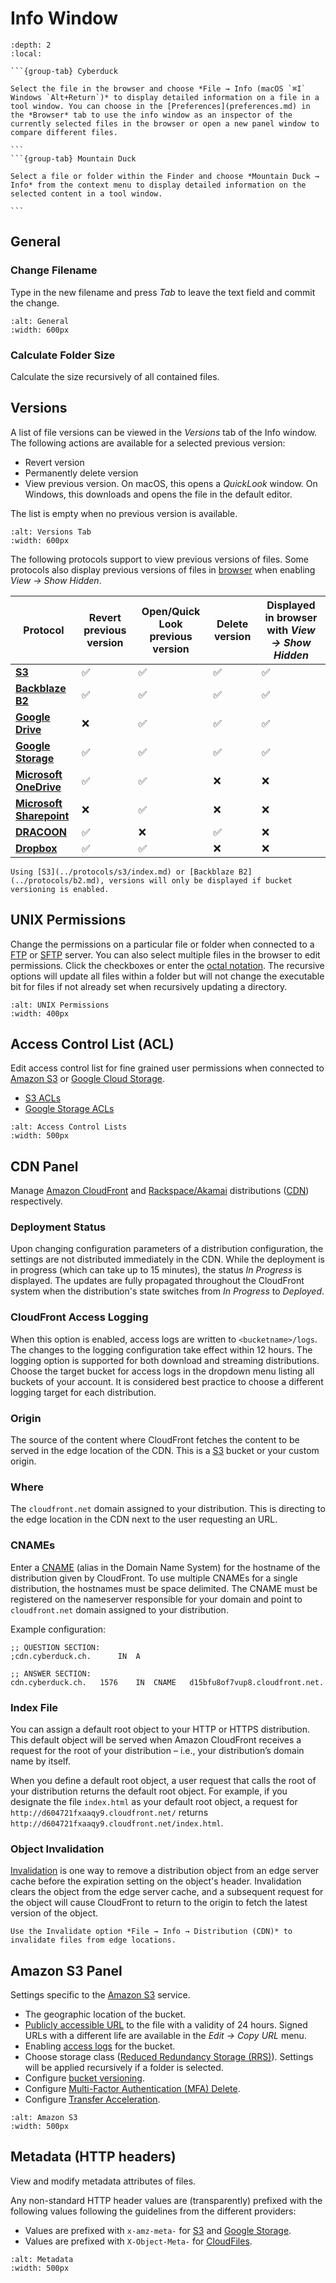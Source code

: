 Info Window
====

```{contents} Content
:depth: 2
:local:
```

````{tabs}
```{group-tab} Cyberduck

Select the file in the browser and choose *File → Info (macOS `⌘I` Windows `Alt+Return`)* to display detailed information on a file in a tool window. You can choose in the [Preferences](preferences.md) in the *Browser* tab to use the info window as an inspector of the currently selected files in the browser or open a new panel window to compare different files.

```
```{group-tab} Mountain Duck

Select a file or folder within the Finder and choose *Mountain Duck → Info* from the context menu to display detailed information on the selected content in a tool window.

```
````

## General

### Change Filename

Type in the new filename and press *Tab* to leave the text field and commit the change.

```{image} _images/General.png
:alt: General
:width: 600px
```

### Calculate Folder Size

Calculate the size recursively of all contained files.

## Versions

A list of file versions can be viewed in the *Versions* tab of the Info window. The following actions are available for a selected previous version:
- Revert version
- Permanently delete version
- View previous version. On macOS, this opens a *QuickLook* window. On Windows, this downloads and opens the file in the default editor.

The list is empty when no previous version is available.

```{image} _images/Info_Panel_Versions.png
:alt: Versions Tab
:width: 600px
```

The following protocols support to view previous versions of files.  Some protocols also display previous versions of files in [browser](browser.md) when enabling *View → Show Hidden*.

| **Protocol** | **Revert previous version** | **Open/Quick Look previous version** | **Delete version** | **Displayed in browser with *View → Show Hidden*** |
| --- | --- | --- | --- | --- |
| **[S3](../protocols/s3/index.md)** | ✅ | ✅ | ✅ | ✅ |
| **[Backblaze B2](../protocols/b2.md)** | ✅ | ✅ | ✅ | ✅ |
| **[Google Drive](../protocols/google_drive.md)** | ❌ | ✅ | ✅ | ✅ |
| **[Google Storage](../protocols/google_cloud_storage.md)** | ✅ | ✅ | ✅ | ✅ |
| **[Microsoft OneDrive](../protocols/onedrive.md)** | ✅ | ✅ | ❌ | ❌ |
| **[Microsoft Sharepoint](../protocols/sharepoint.md)** | ❌ | ✅ | ❌ | ❌ |
| **[DRACOON](../protocols/dracoon.md)** | ✅ | ❌ | ✅ | ❌ | 
| **[Dropbox](../protocols/dropbox.md)** | ✅ | ✅ | ❌ | ❌ |

```{note}
Using [S3](../protocols/s3/index.md) or [Backblaze B2](../protocols/b2.md), versions will only be displayed if bucket versioning is enabled.
```

## UNIX Permissions

Change the permissions on a particular file or folder when connected to a [FTP](../protocols/ftp.md) or [SFTP](../protocols/sftp.md) server. You can also select multiple files in the browser to edit permissions. Click the checkboxes or enter the [octal notation](http://en.wikipedia.org/wiki/File_system_permissions#Symbolic_notation). The recursive options will update all files within a folder but will not change the executable bit for files if not already set when recursively updating a directory.

```{image} _images/UNIX_Permissions.png
:alt: UNIX Permissions
:width: 400px
```

## Access Control List (ACL)

Edit access control list for fine grained user permissions when connected to [Amazon S3](../protocols/s3/index.md) or [Google Cloud Storage](../protocols/google_cloud_storage.md).

- [S3 ACLs](../protocols/s3/index.md#access-control-acl)
- [Google Storage ACLs](../protocols/google_cloud_storage.md#acls)

```{image} _images/Access_Control_Lists.png
:alt: Access Control Lists
:width: 500px
```

## CDN Panel

Manage [Amazon CloudFront](../cdn/cloudfront.md) and [Rackspace/Akamai](../cdn/akamai.md) distributions ([CDN](../cdn/index.md)) respectively.

### Deployment Status

Upon changing configuration parameters of a distribution configuration, the settings are not distributed immediately in the CDN. While the deployment is in progress (which can take up to 15 minutes), the status *In Progress* is displayed. The updates are fully propagated throughout the CloudFront system when the distribution's state switches from *In Progress* to *Deployed*.

### CloudFront Access Logging

When this option is enabled, access logs are written to `<bucketname>/logs`. The changes to the logging configuration take effect within 12 hours. The logging option is supported for both download and streaming distributions. Choose the target bucket for access logs in the dropdown menu listing all buckets of your account. It is considered best practice to choose a different logging target for each distribution.

### Origin

The source of the content where CloudFront fetches the content to be served in the edge location of the CDN. This is a [S3](../protocols/s3/index) bucket or your custom origin.

### Where
The `cloudfront.net` domain assigned to your distribution. This is directing to the edge location in the CDN next to the user requesting an URL.

### CNAMEs
Enter a [CNAME](http://en.wikipedia.org/wiki/CNAME_record) (alias in the Domain Name System) for the hostname of the distribution given by CloudFront. To use multiple CNAMEs for a single distribution, the hostnames must be space delimited. The CNAME must be registered on the nameserver responsible for your domain and point to `cloudfront.net` domain assigned to your distribution.

Example configuration:

	;; QUESTION SECTION:
	;cdn.cyberduck.ch.		IN	A
	
	;; ANSWER SECTION:
	cdn.cyberduck.ch.	1576	IN	CNAME	d15bfu8of7vup8.cloudfront.net.

### Index File
You can assign a default root object to your HTTP or HTTPS distribution. This default object will be served when Amazon CloudFront receives a request for the root of your distribution – i.e., your distribution’s domain name by itself.

When you define a default root object, a user request that calls the root of your distribution returns the default root object. For example, if you designate the file `index.html` as your default root object, a request for `http://d604721fxaaqy9.cloudfront.net/` returns `http://d604721fxaaqy9.cloudfront.net/index.html`.

### Object Invalidation
[Invalidation](http://aws.amazon.com/about-aws/whats-new/2010/08/31/cloudfront-adds-invalidation-feature/) is one way to remove a distribution object from an edge server cache before the expiration setting on the object's header. Invalidation clears the object from the edge server cache, and a subsequent request for the object will cause CloudFront to return to the origin to fetch the latest version of the object.

```{note}
Use the Invalidate option *File → Info → Distribution (CDN)* to invalidate files from edge locations.
```

## Amazon S3 Panel

Settings specific to the [Amazon S3](../protocols/s3/index.md) service.

- The geographic location of the bucket.
- [Publicly accessible URL](../protocols/s3/index.md#pre-signed-temporary-urls) to the file with a validity of 24 hours. Signed URLs with a different life are available in the *Edit → Copy URL* menu.
- Enabling [access logs](../protocols/s3/index.md#bucket-access-logging) for the bucket.
- Choose storage class ([Reduced Redundancy Storage (RRS)](../protocols/s3/index.md#storage-class)). Settings will be applied recursively if a folder is selected.
- Configure [bucket versioning](../protocols/s3/index.md#versions).
- Configure [Multi-Factor Authentication (MFA) Delete](../protocols/s3/index.md#multi-factor-authentication-mfa-delete).
- Configure [Transfer Acceleration](../protocols/s3/index.md#transfer-acceleration).

```{image} _images/Amazon_S3.png
:alt: Amazon S3
:width: 500px
```

## Metadata (HTTP headers)

View and modify metadata attributes of files.

Any non-standard HTTP header values are (transparently) prefixed with the following values following the guidelines from the different providers:

- Values are prefixed with `x-amz-meta-` for [S3](../protocols/s3/index.md) and [Google Storage](../protocols/google_cloud_storage.md).
- Values are prefixed with `X-Object-Meta-` for [CloudFiles](../protocols/openstack/cloudfiles.md).

```{image} _images/Metadata.png
:alt: Metadata
:width: 500px
```
